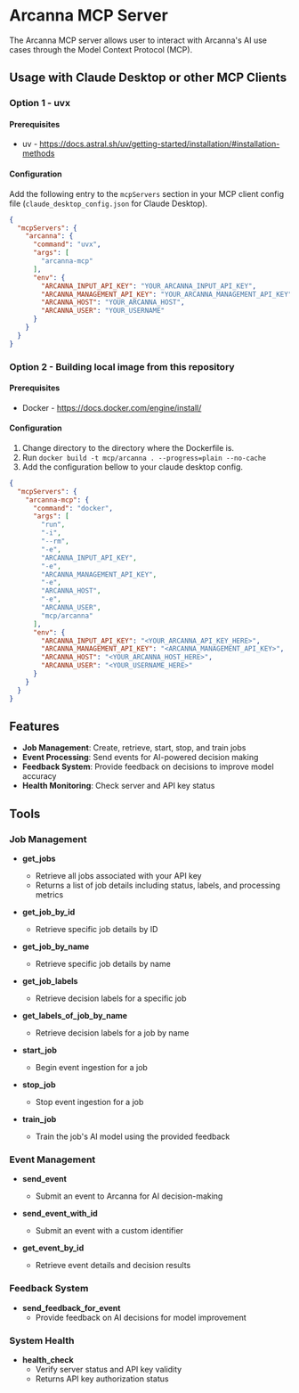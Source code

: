 # Arcanna MCP Server

The Arcanna MCP server allows user to interact with Arcanna's AI use cases through the Model Context Protocol (MCP).

## Usage with Claude Desktop or other MCP Clients

### Option 1 - uvx
#### Prerequisites
- uv - https://docs.astral.sh/uv/getting-started/installation/#installation-methods

#### Configuration
Add the following entry to the `mcpServers` section in your MCP client config file (`claude_desktop_config.json` for Claude
Desktop).

```json
{
  "mcpServers": {
    "arcanna": {
      "command": "uvx",
      "args": [
        "arcanna-mcp"
      ],
      "env": {
        "ARCANNA_INPUT_API_KEY": "YOUR_ARCANNA_INPUT_API_KEY",
        "ARCANNA_MANAGEMENT_API_KEY": "YOUR_ARCANNA_MANAGEMENT_API_KEY",
        "ARCANNA_HOST": "YOUR_ARCANNA_HOST",
        "ARCANNA_USER": "YOUR_USERNAME"
      }
    }
  }
}
```

### Option 2 - Building local image from this repository
#### Prerequisites
- Docker - https://docs.docker.com/engine/install/

#### Configuration
1. Change directory to the directory where the Dockerfile is.
2. Run ```docker build -t mcp/arcanna . --progress=plain --no-cache```
3. Add the configuration bellow to your claude desktop config.
```json
{
  "mcpServers": {
    "arcanna-mcp": {
      "command": "docker",
      "args": [
        "run",
        "-i",
        "--rm",
        "-e",
        "ARCANNA_INPUT_API_KEY",
        "-e",
        "ARCANNA_MANAGEMENT_API_KEY",
        "-e",
        "ARCANNA_HOST",
        "-e",
        "ARCANNA_USER",
        "mcp/arcanna"
      ],
      "env": {
        "ARCANNA_INPUT_API_KEY": "<YOUR_ARCANNA_API_KEY_HERE>",
        "ARCANNA_MANAGEMENT_API_KEY": "<ARCANNA_MANAGEMENT_API_KEY>",
        "ARCANNA_HOST": "<YOUR_ARCANNA_HOST_HERE>",
        "ARCANNA_USER": "<YOUR_USERNAME_HERE>"
      }
    }
  }
}
```


## Features

- **Job Management**: Create, retrieve, start, stop, and train jobs
- **Event Processing**: Send events for AI-powered decision making
- **Feedback System**: Provide feedback on decisions to improve model accuracy
- **Health Monitoring**: Check server and API key status

## Tools

### Job Management
- **get_jobs**
  - Retrieve all jobs associated with your API key
  - Returns a list of job details including status, labels, and processing metrics

- **get_job_by_id**
  - Retrieve specific job details by ID

- **get_job_by_name**
  - Retrieve specific job details by name

- **get_job_labels**
  - Retrieve decision labels for a specific job

- **get_labels_of_job_by_name**
  - Retrieve decision labels for a job by name

- **start_job**
  - Begin event ingestion for a job

- **stop_job**
  - Stop event ingestion for a job

- **train_job**
  - Train the job's AI model using the provided feedback

### Event Management
- **send_event**
  - Submit an event to Arcanna for AI decision-making

- **send_event_with_id**
  - Submit an event with a custom identifier

- **get_event_by_id**
  - Retrieve event details and decision results

### Feedback System
- **send_feedback_for_event**
  - Provide feedback on AI decisions for model improvement

### System Health
- **health_check**
  - Verify server status and API key validity
  - Returns API key authorization status

